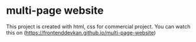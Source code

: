 # multi-page website
This project is created with html, css for commercial project.
You can watch this on (https://frontenddevkan.github.io/multi-page-website)
